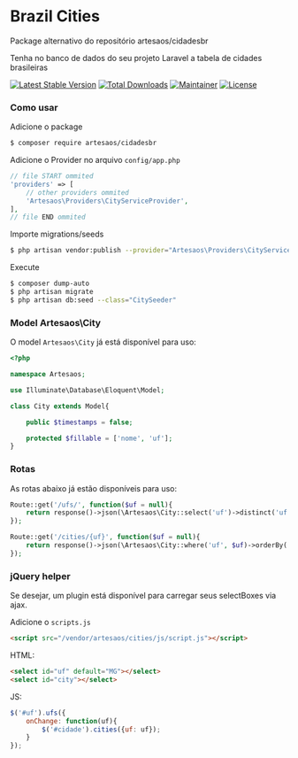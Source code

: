 # Brazil Cities

Package alternativo do repositório artesaos/cidadesbr

Tenha no banco de dados do seu projeto Laravel a tabela de cidades brasileiras

[![Latest Stable Version](http://img.shields.io/packagist/v/artesaos/cidadesbr.svg?style=flat)](https://packagist.org/packages/artesaos/cidadesbr)
[![Total Downloads](http://img.shields.io/packagist/dt/artesaos/cidadesbr.svg?style=flat)](https://packagist.org/packages/artesaos/cidadesbr)
[![Maintainer](https://img.shields.io/badge/maintainer-jansenfelipe-green.svg)](https://github.com/jansenfelipe)
[![License](http://img.shields.io/packagist/l/artesaos/cidadesbr.svg?style=flat)](https://packagist.org/packages/artesaos/cidadesbr)

### Como usar

Adicione o package

```sh
$ composer require artesaos/cidadesbr
```

Adicione o Provider no arquivo `config/app.php`

```php
// file START ommited
'providers' => [
    // other providers ommited
    'Artesaos\Providers\CityServiceProvider',
],
// file END ommited
```

Importe migrations/seeds

```sh
$ php artisan vendor:publish --provider="Artesaos\Providers\CityServiceProvider"
```

Execute

```sh
$ composer dump-auto
$ php artisan migrate
$ php artisan db:seed --class="CitySeeder"
```

### Model Artesaos\City

O model `Artesaos\City` já está disponível para uso:

```php
<?php

namespace Artesaos;

use Illuminate\Database\Eloquent\Model;

class City extends Model{

    public $timestamps = false;

    protected $fillable = ['nome', 'uf'];
}
```
     
### Rotas

As rotas abaixo já estão disponíveis para uso:

```php
Route::get('/ufs/', function($uf = null){
    return response()->json(\Artesaos\City::select('uf')->distinct('uf')->orderBy('uf')->get());
});

Route::get('/cities/{uf}', function($uf = null){
    return response()->json(\Artesaos\City::where('uf', $uf)->orderBy('name')->get());
});
```
     
### jQuery helper

Se desejar, um plugin está disponível para carregar seus selectBoxes via ajax.

Adicione o `scripts.js`

```html
<script src="/vendor/artesaos/cities/js/script.js"></script>
```

HTML:

```html
<select id="uf" default="MG"></select>
<select id="city"></select>
```

JS:
```js
$('#uf').ufs({
    onChange: function(uf){
        $('#cidade').cities({uf: uf});
    }
});
```
